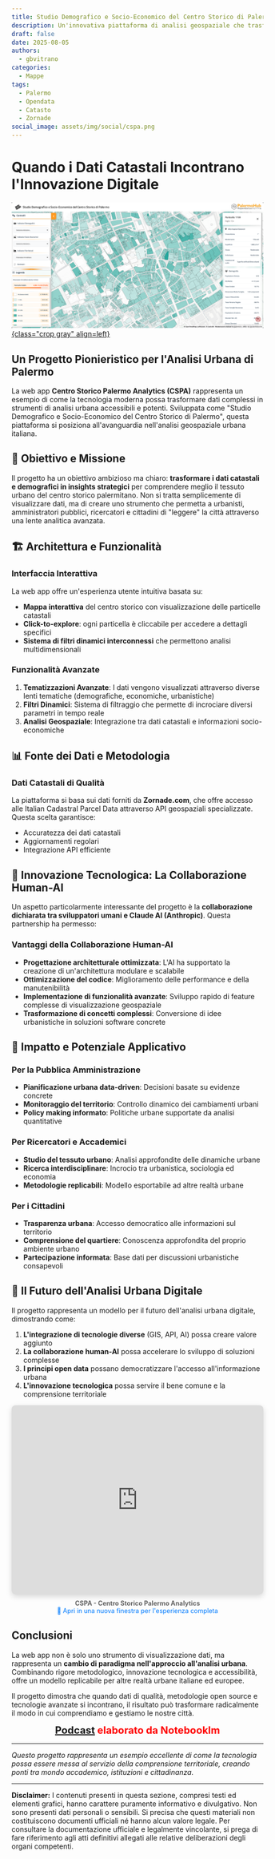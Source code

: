 ```yaml
---
title: Studio Demografico e Socio-Economico del Centro Storico di Palermo
description: Un'innovativa piattaforma di analisi geospaziale che trasforma i dati catastali e demografici in insights strategici per la comprensione del tessuto urbano palermitano.
draft: false
date: 2025-08-05
authors:
  - gbvitrano
categories:
  - Mappe
tags:
  - Palermo
  - Opendata
  - Catasto
  - Zornade
social_image: assets/img/social/cspa.png
---
```

<style>
.md-typeset code { background-color: #fff0;}  
.md-typeset pre>code { background-color: #fff0;}  
</style>

# Quando i Dati Catastali Incontrano l'Innovazione Digitale
[![cspa](cspa.png "Studio Demografico e Socio-Economico del Centro Storico di Palermo" ){class="crop gray" align=left}](index.md)

## Un Progetto Pionieristico per l'Analisi Urbana di Palermo

La web app **Centro Storico Palermo Analytics (CSPA)** rappresenta un esempio di come la tecnologia moderna possa trasformare dati complessi in strumenti di analisi urbana accessibili e potenti. Sviluppata come "Studio Demografico e Socio-Economico del Centro Storico di Palermo",<!-- more -->  questa piattaforma si posiziona all'avanguardia nell'analisi geospaziale urbana italiana. 

## 🎯 Obiettivo e Missione

Il progetto ha un obiettivo ambizioso ma chiaro: **trasformare i dati catastali e demografici in insights strategici** per comprendere meglio il tessuto urbano del centro storico palermitano. Non si tratta semplicemente di visualizzare dati, ma di creare uno strumento che permetta a urbanisti, amministratori pubblici, ricercatori e cittadini di "leggere" la città attraverso una lente analitica avanzata.

## 🏗️ Architettura e Funzionalità

### Interfaccia Interattiva
La web app offre un'esperienza utente intuitiva basata su:
- **Mappa interattiva** del centro storico con visualizzazione delle particelle catastali
- **Click-to-explore**: ogni particella è cliccabile per accedere a dettagli specifici
- **Sistema di filtri dinamici interconnessi** che permettono analisi multidimensionali

### Funzionalità Avanzate
1. **Tematizzazioni Avanzate**: I dati vengono visualizzati attraverso diverse lenti tematiche (demografiche, economiche, urbanistiche)
2. **Filtri Dinamici**: Sistema di filtraggio che permette di incrociare diversi parametri in tempo reale
3. **Analisi Geospaziale**: Integrazione tra dati catastali e informazioni socio-economiche

## 📊 Fonte dei Dati e Metodologia

### Dati Catastali di Qualità
La piattaforma si basa sui dati forniti da **Zornade.com**, che offre accesso alle Italian Cadastral Parcel Data attraverso API geospaziali specializzate. Questa scelta garantisce:
- Accuratezza dei dati catastali
- Aggiornamenti regolari
- Integrazione API efficiente

## 🤖 Innovazione Tecnologica: La Collaborazione Human-AI

Un aspetto particolarmente interessante del progetto è la **collaborazione dichiarata tra sviluppatori umani e Claude AI (Anthropic)**. Questa partnership ha permesso:

### Vantaggi della Collaborazione Human-AI
- **Progettazione architetturale ottimizzata**: L'AI ha supportato la creazione di un'architettura modulare e scalabile
- **Ottimizzazione del codice**: Miglioramento delle performance e della manutenibilità
- **Implementazione di funzionalità avanzate**: Sviluppo rapido di feature complesse di visualizzazione geospaziale
- **Trasformazione di concetti complessi**: Conversione di idee urbanistiche in soluzioni software concrete

## 🌟 Impatto e Potenziale Applicativo

### Per la Pubblica Amministrazione
- **Pianificazione urbana data-driven**: Decisioni basate su evidenze concrete
- **Monitoraggio del territorio**: Controllo dinamico dei cambiamenti urbani
- **Policy making informato**: Politiche urbane supportate da analisi quantitative

### Per Ricercatori e Accademici
- **Studio del tessuto urbano**: Analisi approfondite delle dinamiche urbane
- **Ricerca interdisciplinare**: Incrocio tra urbanistica, sociologia ed economia
- **Metodologie replicabili**: Modello esportabile ad altre realtà urbane

### Per i Cittadini
- **Trasparenza urbana**: Accesso democratico alle informazioni sul territorio
- **Comprensione del quartiere**: Conoscenza approfondita del proprio ambiente urbano
- **Partecipazione informata**: Base dati per discussioni urbanistiche consapevoli

## 🔮 Il Futuro dell'Analisi Urbana Digitale

Il progetto rappresenta un modello per il futuro dell'analisi urbana digitale, dimostrando come:

1. **L'integrazione di tecnologie diverse** (GIS, API, AI) possa creare valore aggiunto
2. **La collaborazione human-AI** possa accelerare lo sviluppo di soluzioni complesse
3. **I principi open data** possano democratizzare l'accesso all'informazione urbana
4. **L'innovazione tecnologica** possa servire il bene comune e la comprensione territoriale

<!-- Iframe responsive per CSPA - Centro Storico Palermo Analytics -->
<div style="position: relative; width: 100%; height: 0; padding-bottom: 75%; overflow: hidden; border-radius: 8px; box-shadow: 0 4px 12px rgba(0,0,0,0.15);">
    <iframe 
        src="https://palermohub.github.io/cspa/" 
        style="position: absolute; top: 0; left: 0; width: 100%; height: 100%; border: none;"
        title="CSPA - Studio Demografico e Socio-Economico del Centro Storico di Palermo"
        loading="lazy"
        allow="geolocation">
    </iframe>
</div>

<!-- Didascalia e link alternativo -->
<p style="margin-top: 10px; font-size: 0.9em; color: #666; text-align: center;">
    <strong>CSPA - Centro Storico Palermo Analytics</strong><br>
    <a href="https://palermohub.github.io/cspa/" target="_blank" rel="noopener noreferrer" style="color: #007bff; text-decoration: none;">
        🔗 Apri in una nuova finestra per l'esperienza completa
    </a>
</p>


## Conclusioni

La web app non è solo uno strumento di visualizzazione dati, ma rappresenta un **cambio di paradigma nell'approccio all'analisi urbana**. Combinando rigore metodologico, innovazione tecnologica e accessibilità, offre un modello replicabile per altre realtà urbane italiane ed europee.

Il progetto dimostra che quando dati di qualità, metodologie open source e tecnologie avanzate si incontrano, il risultato può trasformare radicalmente il modo in cui comprendiamo e gestiamo le nostre città.

<p style="text-align: center;"><span style="color: #ff0000; font-size: 20px;"><strong><a title="Podcast, audio elaborato da Notebooklm" href="https://notebooklm.google.com/notebook/74230700-ca60-4341-933d-06e04d544560?artifactId=dc88f0f4-14a8-4584-be9a-2a3a38277b68" target="_blank" rel="noopener">Podcast</a> elaborato da Notebooklm</strong></span></p>

---

*Questo progetto rappresenta un esempio eccellente di come la tecnologia possa essere messa al servizio della comprensione territoriale, creando ponti tra mondo accademico, istituzioni e cittadinanza.*

---

**Disclaimer:** I contenuti presenti in questa sezione, compresi testi ed elementi grafici, hanno carattere puramente informativo e divulgativo.
Non sono presenti dati personali o sensibili. Si precisa che questi materiali non costituiscono documenti ufficiali né hanno alcun valore legale.
Per consultare la documentazione ufficiale e legalmente vincolante, si prega di fare riferimento agli atti definitivi allegati alle relative deliberazioni degli organi competenti.
